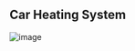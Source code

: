 ## Car Heating System 
![image](https://user-images.githubusercontent.com/98817564/155695972-5a55db9c-a418-4f3d-a11d-1564a9847967.png)

